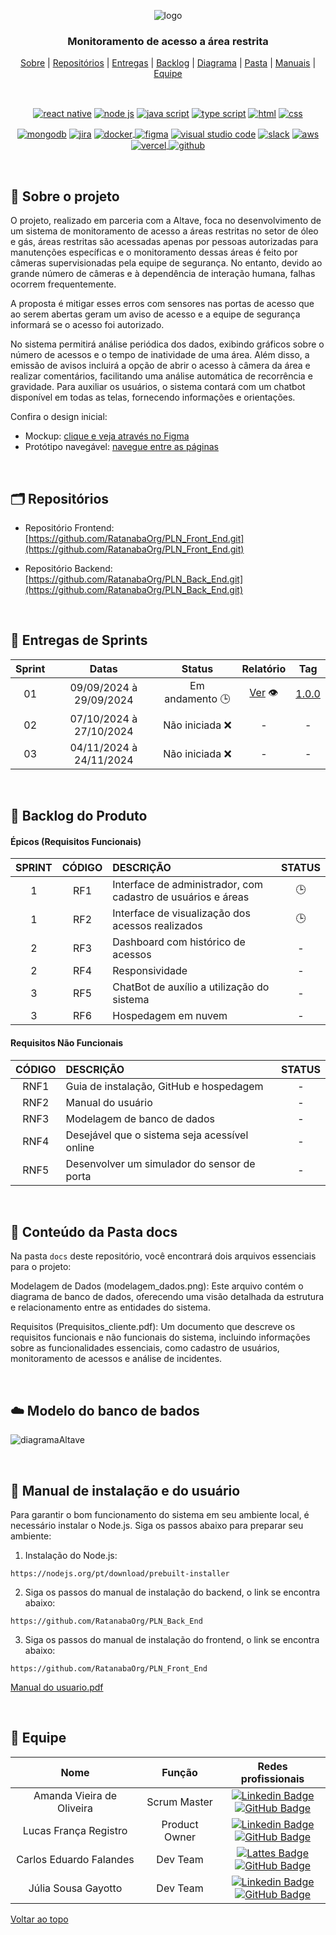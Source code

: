 <div align="center" id="menu">

![logo](https://github.com/RatanabaOrg/documentacao/assets/100284976/7b21818b-6819-48de-91a1-c8eda618f640)

<h3> Monitoramento de acesso a área restrita </h3>

<p>
    <a href="#sobre">Sobre</a> | 
    <a href="#repositorios">Repositórios</a> | 
    <a href="#entrega">Entregas</a> |
    <a href="#backlog">Backlog</a> |  
    <a href="#modelo">Diagrama</a> | 
    <a href="#pasta">Pasta</a> | 
    <a href="#manuais">Manuais</a> |
    <a href="#equipe">Equipe</a>
</p>

<br>

 <a href="https://pt-br.reactjs.org/" target="blank"><img align="center" src="https://img.shields.io/badge/React-20232A?style=for-the-badge&logo=react&logoColor=61DAFB" alt="react native"/></a> 
 <a href="https://nodejs.org/en/about/" target="blank"><img align="center" src="https://img.shields.io/badge/Node.js-20232A?style=for-the-badge&logo=node.js&logoColor=43853D" alt="node js"/></a>
 <a href="https://developer.mozilla.org/pt-BR/docs/Web/JavaScript" target="blank"><img align="center" src="https://img.shields.io/badge/JavaScript-20232A?style=for-the-badge&logo=javascript&logoColor=F7DF1E" alt="java script"/></a> 
 <a href="https://www.typescriptlang.org/" target="blank"><img align="center" src="https://img.shields.io/badge/TypeScript-20232A?style=for-the-badge&logo=typescript&logoColor=007ACC" alt="type script"/></a> 
 <a href="https://developer.mozilla.org/pt-BR/docs/Web/HTML" target="blank"><img align="center" src="https://img.shields.io/badge/HTML5-20232A?style=for-the-badge&logo=html5&logoColor=orange" alt="html"/></a>
 <a href="https://developer.mozilla.org/pt-BR/docs/Web/CSS" target="blank"><img align="center" src="https://img.shields.io/badge/CSS3-20232A?style=for-the-badge&logo=css3&logoColor=blue" alt="css"/></a> 

 <a href="https://www.mongodb.com/pt-br" target="blank"><img align="center" alt="mongodb" src="https://img.shields.io/badge/MongoDB-20232A?style=for-the-badge&logo=mongodb&logoColor=4EA94B" alt="mongo db"/></a> 
 <a href="https://www.atlassian.com/br/software/jira/guides/getting-started/introduction" target="blank"><img align="center" src="https://img.shields.io/badge/Jira-20232A?style=for-the-badge&logo=Jira&logoColor=blue" alt="jira"/></a>
 <a href="https://www.docker.com/" target="blank"><img align="center" src="https://img.shields.io/badge/Docker-20232A?style=for-the-badge&logo=docker&logoColor=2CA5E0" alt="docker"/>
 <a href="http://www.figma.com" target="blank"><img align="center" src="https://img.shields.io/badge/Figma-20232A?style=for-the-badge&logo=figma&logoColor=white" alt="figma"/></a> 
 <a href="https://code.visualstudio.com/" target="blank"><img align="center" src="https://img.shields.io/badge/Visual_Studio_Code-20232A?style=for-the-badge&logo=visual%20studio%20code&logoColor=blue" alt="visual studio code"/></a> 
 <a href="https://slack.com/intl/pt-br" target="blank"><img align="center" src="https://img.shields.io/badge/Slack-20232A?style=for-the-badge&logo=slack&logoColor=4A154B" alt="slack"/></a>
 <a href="https://aws.amazon.com/pt/free" target="blank"><img align="center" src="https://img.shields.io/badge/AWS-20232A?style=for-the-badge&logo=amazon-aws&logoColor=white" alt="aws"/></a>
 <a href="https://vercel.com/" target="blank"><img align="center" src="https://img.shields.io/badge/Vercel-20232A?style=for-the-badge&logo=vercel&logoColor=white" alt="vercel"/>
 <a href="https://github.com/" target="blank"><img align="center" src="https://img.shields.io/badge/GitHub-20232A?style=for-the-badge&logo=github&logoColor=white" alt="github"/></a> 

</div> 

<br>

<span id="sobre">

## :pencil: Sobre o projeto

O projeto, realizado em parceria com a Altave, foca no desenvolvimento de um sistema de monitoramento de acesso a áreas restritas no setor de óleo e gás, áreas restritas são acessadas apenas por pessoas autorizadas para manutenções específicas e o monitoramento dessas áreas é feito por câmeras supervisionadas pela equipe de segurança. No entanto, devido ao grande número de câmeras e à dependência de interação humana, falhas ocorrem frequentemente. 

A proposta é mitigar esses erros com sensores nas portas de acesso que ao serem abertas geram um aviso de acesso e a equipe de segurança informará se o acesso foi autorizado. 

No sistema permitirá análise periódica dos dados, exibindo gráficos sobre o número de acessos e o tempo de inatividade de uma área. Além disso, a emissão de avisos incluirá a opção de abrir o acesso à câmera da área e realizar comentários, facilitando uma análise automática de recorrência e gravidade. Para auxiliar os usuários, o sistema contará com um chatbot disponível em todas as telas, fornecendo informações e orientações.

Confira o design inicial:

 - Mockup: [clique e veja através no Figma](https://www.figma.com/design/BgIaM61bI3gERx69T6n6ap/API-6-Altave?node-id=0-1&t=5mNhBT41RAxAD8zG-1) 
 - Protótipo navegável: [navegue entre as páginas](https://www.figma.com)

<br>

<span id="repositorios">

<h2> 🗂 Repositórios </h2>

- Repositório Frontend: [https://github.com/RatanabaOrg/PLN_Front_End.git](https://github.com/RatanabaOrg/PLN_Front_End.git)

- Repositório Backend: [https://github.com/RatanabaOrg/PLN_Back_End.git](https://github.com/RatanabaOrg/PLN_Back_End.git)

<br>

<span id="entrega">

## 🏁 Entregas de Sprints
| Sprint |         Datas           |      Status      |     Relatório     |   Tag   |
| :----: | :---------------------: | :--------------: | :---------------: | :------:|
|   01   | 09/09/2024 à 29/09/2024 |  Em andamento 🕒 | [Ver](https://github.com/RatanabaOrg/PLN_Documentacao/tree/main/doc/Sprint_1) 👁️ | [1.0.0](https://github.com/RatanabaOrg/PLN_Documentacao/releases/tag/v1.0.0)|
|   02   | 07/10/2024 à 27/10/2024 |  Não iniciada ❌ | - | - |
|   03   | 04/11/2024 à 24/11/2024 |  Não iniciada ❌ | - | - |

<br>

<span id="backlog">  

## :pushpin: Backlog do Produto  

 #### Épicos (Requisitos Funcionais) 

| SPRINT | CÓDIGO | DESCRIÇÃO                                                                           | STATUS |
| :----: | :----: | :---------------------------------------------------------------------------------- | :----: |
|   1    |  RF1   | Interface de administrador, com cadastro de usuários e áreas                        |   🕒  |
|   1    |  RF2   | Interface de visualização dos acessos realizados                                    |   🕒  |
|   2    |  RF3   | Dashboard com histórico de acessos                                                  |    -   |
|   2    |  RF4   | Responsividade                                                                      |    -   |
|   3    |  RF5   | ChatBot de auxílio a utilização do sistema                                          |    -   |
|   3    |  RF6   | Hospedagem em nuvem                                                                 |    -   |

#### Requisitos Não Funcionais  

| CÓDIGO | DESCRIÇÃO                                            | STATUS |
| :----: | :--------------------------------------------------- | :----: |
|  RNF1  | Guia de instalação, GitHub e hospedagem              |    -   |
|  RNF2  | Manual do usuário                                    |    -   |
|  RNF3  | Modelagem de banco de dados                          |    -   |
|  RNF4  | Desejável que o sistema seja acessível online        |    -   |
|  RNF5  | Desenvolver um simulador do sensor de porta          |    -   |

<br>

<span id="pasta">

## :file_folder: Conteúdo da Pasta docs

Na pasta `docs` deste repositório, você encontrará dois arquivos essenciais para o projeto:

Modelagem de Dados (modelagem_dados.png): Este arquivo contém o diagrama de banco de dados, oferecendo uma visão detalhada da estrutura e relacionamento entre as entidades do sistema.

Requisitos (Prequisitos_cliente.pdf): Um documento que descreve os requisitos funcionais e não funcionais do sistema, incluindo informações sobre as funcionalidades essenciais, como cadastro de usuários, monitoramento de acessos e análise de incidentes.

<br>

<span id="modelo">

 ## :cloud: Modelo do banco de bados

![diagramaAltave](docs/requisitos_cliente.png)

<br>

 <span id="manuais">

 ## :scroll: Manual de instalação e do usuário

Para garantir o bom funcionamento do sistema em seu ambiente local, é necessário instalar o Node.js. Siga os passos abaixo para preparar seu ambiente:

1. Instalação do Node.js:

  ```
  https://nodejs.org/pt/download/prebuilt-installer
  ```

2. Siga os passos do manual de instalação do backend, o link se encontra abaixo:

  ```
  https://github.com/RatanabaOrg/PLN_Back_End
  ```

3. Siga os passos do manual de instalação do frontend, o link se encontra abaixo:

  ```
  https://github.com/RatanabaOrg/PLN_Front_End
  ```

[Manual do usuario.pdf](https://github.com)

 <br>

<span id="equipe"> 

## :busts_in_silhouette: Equipe

|           Nome            |    Função     |        Redes profissionais        |
| :-----------------------: | :-----------: | :-------------------------------: |
| Amanda Vieira de Oliveira |  Scrum Master |  [![Linkedin Badge](https://img.shields.io/badge/Linkedin-blue?style=flat-square&logo=Linkedin&logoColor=white)](https://www.linkedin.com/in/amanda-vo/) <br> [![GitHub Badge](https://img.shields.io/badge/GitHub-111217?style=flat-square&logo=github&logoColor=white)](https://github.com/amandavo) |
|   Lucas França Registro   | Product Owner | [![Linkedin Badge](https://img.shields.io/badge/Linkedin-blue?style=flat-square&logo=Linkedin&logoColor=white)](https://www.linkedin.com) <br> [![GitHub Badge](https://img.shields.io/badge/GitHub-111217?style=flat-square&logo=github&logoColor=white)](https://github.com/LucasFrancaRegistro) |
|  Carlos Eduardo Falandes  |    Dev Team   | [![Lattes Badge](https://img.shields.io/badge/-Lattes-orange?style=flat-square&logo=GitBook&logoColor=white&link=http://lattes.cnpq.br/2433599000300626)](http://lattes.cnpq.br/3579183651868833) <br> [![GitHub Badge](https://img.shields.io/badge/GitHub-111217?style=flat-square&logo=github&logoColor=white)](https://github.com/Desduh) |
|    Júlia Sousa Gayotto    |    Dev Team   | [![Linkedin Badge](https://img.shields.io/badge/Linkedin-blue?style=flat-square&logo=Linkedin&logoColor=white)](https://www.linkedin.com/in/júlia-gayotto/) <br> [![GitHub Badge](https://img.shields.io/badge/GitHub-111217?style=flat-square&logo=github&logoColor=white)](https://github.com/JuliaGayotto) |

<a href="#menu">Voltar ao topo</a>

